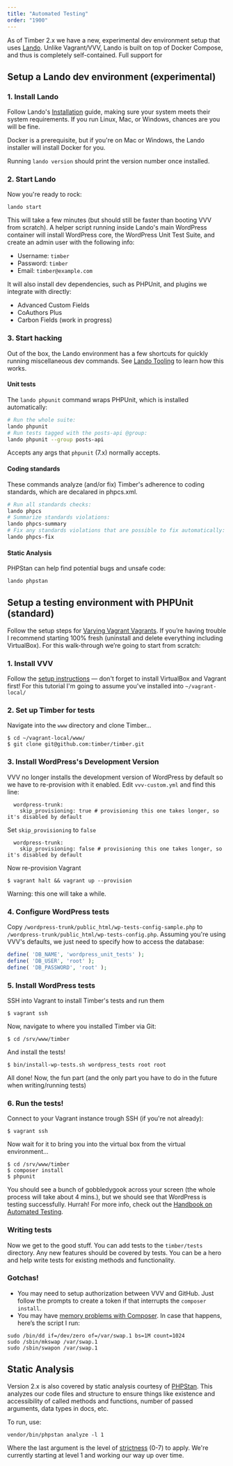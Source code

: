 ```yaml
---
title: "Automated Testing"
order: "1900"
---
```


As of Timber 2.x we have a new, experimental dev environment setup that uses [Lando](https://docs.lando.dev/). Unlike Vagrant/VVV, Lando is built on top of Docker Compose, and thus is completely self-contained. Full support for

## Setup a Lando dev environment (experimental)

### 1. Install Lando

Follow Lando's [Installation](https://docs.lando.dev/basics/installation.html) guide, making sure your system meets their system requirements. If you run Linux, Mac, or Windows, chances are you will be fine.

Docker is a prerequisite, but if you're on Mac or Windows, the Lando installer will install Docker for you.

Running `lando version` should print the version number once installed.

### 2. Start Lando

Now you're ready to rock:

```
lando start
```

This will take a few minutes (but should still be faster than booting VVV from scratch). A helper script running inside Lando's main WordPress container will install WordPress core, the WordPress Unit Test Suite, and create an admin user with the following info:

* Username: `timber`
* Password: `timber`
* Email: `timber@example.com`

It will also install dev dependencies, such as PHPUnit, and plugins we integrate with directly:

* Advanced Custom Fields
* CoAuthors Plus
* Carbon Fields (work in progress)

### 3. Start hacking

Out of the box, the Lando environment has a few shortcuts for quickly running miscellaneous dev commands. See [Lando Tooling](https://docs.lando.dev/guides/lando-101/lando-tooling.html) to learn how this works.

#### Unit tests

The `lando phpunit` command wraps PHPUnit, which is installed automatically:

```sh
# Run the whole suite:
lando phpunit
# Run tests tagged with the posts-api @group:
lando phpunit --group posts-api
```

Accepts any args that `phpunit` (7.x) normally accepts.

#### Coding standards

These commands analyze (and/or fix) Timber's adherence to coding standards, which are decalared in phpcs.xml.

```sh
# Run all standards checks:
lando phpcs
# Summarize standards violations:
lando phpcs-summary
# Fix any standards violations that are possible to fix automatically:
lando phpcs-fix
```

#### Static Analysis

PHPStan can help find potential bugs and unsafe code:

```sh
lando phpstan
```

## Setup a testing environment with PHPUnit (standard)

Follow the setup steps for [Varying Vagrant Vagrants](https://github.com/Varying-Vagrant-Vagrants/VVV). If you’re having trouble I recommend starting 100% fresh (uninstall and delete everything including VirtualBox). For this walk-through we’re going to start from scratch:

### 1. Install VVV

Follow the [setup instructions](https://varyingvagrantvagrants.org/docs/en-US/installation/) — don't forget to install VirtualBox and Vagrant first! For this tutorial I'm going to assume you've installed into `~/vagrant-local/`

### 2. Set up Timber for tests

Navigate into the `www` directory and clone Timber...

```
$ cd ~/vagrant-local/www/
$ git clone git@github.com:timber/timber.git
```

### 3. Install WordPress's Development Version
VVV no longer installs the development version of WordPress by default so we have to re-provision with it enabled. Edit `vvv-custom.yml` and find this line:

```
  wordpress-trunk:
    skip_provisioning: true # provisioning this one takes longer, so it's disabled by default
```

Set `skip_provisioning` to `false`
```
  wordpress-trunk:
    skip_provisioning: false # provisioning this one takes longer, so it's disabled by default
```

Now re-provision Vagrant

```
$ vagrant halt && vagrant up --provision
```

Warning: this one will take a while.

### 4. Configure WordPress tests
Copy `/wordpress-trunk/public_html/wp-tests-config-sample.php` to `/wordpress-trunk/public_html/wp-tests-config.php`. Assuming you're using VVV's defaults, we just need to specify how to access the database:

```php
define( 'DB_NAME', 'wordpress_unit_tests' );
define( 'DB_USER', 'root' );
define( 'DB_PASSWORD', 'root' );
```

### 5. Install WordPress tests
SSH into Vagrant to install Timber's tests and run them

```
$ vagrant ssh
```

Now, navigate to where you installed Timber via Git:

```
$ cd /srv/www/timber
```

And install the tests!

```
$ bin/install-wp-tests.sh wordpress_tests root root
```

All done! Now, the fun part (and the only part you have to do in the future when writing/running tests)

### 6. Run the tests!

Connect to your Vagrant instance trough SSH (if you're not already):

```
$ vagrant ssh
```

Now wait for it to bring you into the virtual box from the virtual environment...

```
$ cd /srv/www/timber
$ composer install
$ phpunit
```

You should see a bunch of gobbledygook across your screen (the whole process will take about 4 mins.), but we should see that WordPress is testing successfully. Hurrah! For more info, check out the [Handbook on Automated Testing](http://make.wordpress.org/core/handbook/automated-testing/).

### Writing tests

Now we get to the good stuff. You can add tests to the `timber/tests` directory. Any new features should be covered by tests. You can be a hero and help write tests for existing methods and functionality.

### Gotchas!

- You may need to setup authorization between VVV and GitHub. Just follow the prompts to create a token if that interrupts the `composer install`.
- You may have [memory problems with Composer](https://getcomposer.org/doc/articles/troubleshooting.md#proc-open-fork-failed-errors). In case that happens, here’s the script I run:

```
sudo /bin/dd if=/dev/zero of=/var/swap.1 bs=1M count=1024
sudo /sbin/mkswap /var/swap.1
sudo /sbin/swapon /var/swap.1
```

## Static Analysis

Version 2.x is also covered by static analysis courtesy of [PHPStan](https://github.com/phpstan/phpstan). This analyzes our code files and structure to ensure things like existence and accessibility of called methods and functions, number of passed arguments, data types in docs, etc.

To run, use:

```
vendor/bin/phpstan analyze -l 1
```

Where the last argument is the level of [strictness](https://medium.com/@ondrejmirtes/phpstan-0-12-released-f1a88036535d) (0-7) to apply. We're currently starting at level 1 and working our way up over time.



